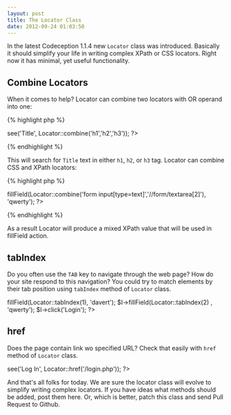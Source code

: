 ```yaml
---
layout: post
title: The Locator Class
date: 2012-09-24 01:03:50
---
```


In the latest Codeception 1.1.4 new `Locator` class was introduced. Basically it should simplify your life in writing complex XPath or CSS locators. Right now it has minimal, yet useful functionality. 

## Combine Locators

When it comes to help? Locator can combine two locators with OR operand into one:

{% highlight php %}
<?php
use \Codeception\Util\Locator;

$I->see('Title', Locator::combine('h1','h2','h3'));
?>
{% endhighlight %}

This will search for `Title` text in either `h1`, `h2`, or `h3` tag. Locator can combine CSS and XPath locators:

{% highlight php %}
<?php
use \Codeception\Util\Locator;

$I->fillField(Locator::combine('form input[type=text]','//form/textarea[2]'), 'qwerty');
?>
{% endhighlight %}

As a result Locator will produce a mixed XPath value that will be used in fillField action.

## tabIndex

Do you often use the `TAB` key to navigate through the web page? How do your site respond to this navigation? 
You could try to match elements by their tab position using `tabIndex` method of `Locator` class.

<?php
use \Codeception\Util\Locator;

$I->fillField(Locator::tabIndex(1), 'davert');
$I->fillField(Locator::tabIndex(2) , 'qwerty');
$I->click('Login');
?>

## href

Does the page contain link wo specified URL? Check that easily with `href` method of `Locator` class.

<?php
use \Codeception\Util\Locator;

$I->see('Log In', Locator::href('/login.php'));
?>

And that's all folks for today. We are sure the locator class will evolve to simplify writing complex locators. If you have ideas what methods should be added, post them here. Or, which is better, patch this class and send Pull Request to Github.